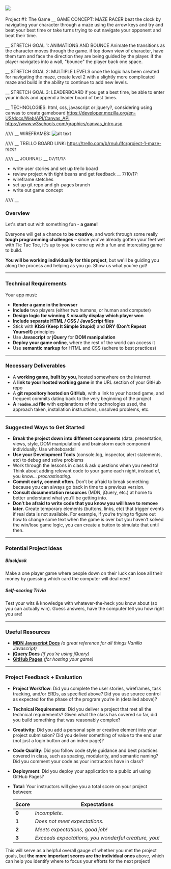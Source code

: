 # ![](https://ga-dash.s3.amazonaws.com/production/assets/logo-9f88ae6c9c3871690e33280fcf557f33.png) 

Project #1: The Game
__
GAME CONCEPT: MAZE RACER
beat the clock by navigating your character through a maze using the arrow keys and try and beat your best time or take turns trying to out navigate your opponent and beat their time.

__
STRETCH GOAL 1: ANIMATIONS AND BOUNCE
Animate the transitions as the character moves through the game. if top down view of character, have them turn and face the direction they are being guided by the player. if the player navigates into a wall, "bounce" the player back one space.

__
STRETCH GOAL 2: MULTIPLE LEVELS
once the logic has been created for navigating the maze, create level 2 with a slightly more complicated maze and build in the ability to continue to add new levels.

__
STRETCH GOAL 3: LEADERBOARD
if you get a best time, be able to enter your initials and append a leader board of best times.

__
TECHNOLOGIES:
html, css, javascript or jquery?,
considering using canvas to create gameboard
https://developer.mozilla.org/en-US/docs/Web/API/Canvas_API
https://www.w3schools.com/graphics/canvas_intro.asp

/////
__
WIREFRAMES:
![alt text](http://i.imgur.com/g8ownJO.jpg)

/////
__
TRELLO BOARD LINK:
https://trello.com/b/rnuIu1fc/project-1-maze-racer

/////
__
JOURNAL:
__
07/11/17:
- write user stories and set up trello board
- review project with tight beans and get feedback
__
7/10/17:
- wireframe stetches
- set up git repo and gh-pages branch
- write out game concept

/////
__
### Overview

Let's start out with something fun - **a game!**

Everyone will get a chance to **be creative**, and work through some really **tough programming challenges** – since you've already gotten your feet wet with Tic Tac Toe, it's up to you to come up with a fun and interesting game to build.

**You will be working individually for this project**, but we'll be guiding you along the process and helping as you go. Show us what you've got!


---

### Technical Requirements

Your app must:

* **Render a game in the browser**
* **Include** two players (either two humans, or human and computer)
* **Design logic for winning** & **visually display which player won**
* **Include separate HTML / CSS / JavaScript files**
* Stick with **KISS (Keep It Simple Stupid)** and **DRY (Don't Repeat Yourself)** principles
* Use **Javascript** *or* **jQuery** for **DOM manipulation**
* **Deploy your game online**, where the rest of the world can access it
* Use **semantic markup** for HTML and CSS (adhere to best practices)

---

### Necessary Deliverables

* A **working game, built by you**, hosted somewhere on the internet
* A **link to your hosted working game** in the URL section of your GitHub repo
* A **git repository hosted on GitHub**, with a link to your hosted game, and frequent commits dating back to the very beginning of the project
* **A ``readme.md`` file** with explanations of the technologies used, the approach taken, installation instructions, unsolved problems, etc.

---

### Suggested Ways to Get Started

* **Break the project down into different components** (data, presentation, views, style, DOM manipulation) and brainstorm each component individually. Use whiteboards!
* **Use your Development Tools** (console.log, inspector, alert statements, etc) to debug and solve problems
* Work through the lessons in class & ask questions when you need to! Think about adding relevant code to your game each night, instead of, you know... _procrastinating_.
* **Commit early, commit often.** Don’t be afraid to break something because you can always go back in time to a previous version.
* **Consult documentation resources** (MDN, jQuery, etc.) at home to better understand what you’ll be getting into.
* **Don’t be afraid to write code that you know you will have to remove later.** Create temporary elements (buttons, links, etc) that trigger events if real data is not available. For example, if you’re trying to figure out how to change some text when the game is over but you haven’t solved the win/lose game logic, you can create a button to simulate that until then.

---

### Potential Project Ideas

##### Blackjack
Make a one player game where people down on their luck can lose all their money by guessing which card the computer will deal next!

##### Self-scoring Trivia
Test your wits & knowledge with whatever-the-heck you know about (so you can actually win). Guess answers, have the computer tell you how right you are!

---

### Useful Resources

* **[MDN Javascript Docs](https://developer.mozilla.org/en-US/docs/Web/JavaScript)** _(a great reference for all things Vanilla Javascript)_
* **[jQuery Docs](http://api.jquery.com)** _(if you're using jQuery)_
* **[GitHub Pages](https://pages.github.com)** _(for hosting your game)_

---

### Project Feedback + Evaluation

* __Project Workflow__: Did you complete the user stories, wireframes, task tracking, and/or ERDs, as specified above? Did you use source control as expected for the phase of the program you’re in (detailed above)?

* __Technical Requirements__: Did you deliver a project that met all the technical requirements? Given what the class has covered so far, did you build something that was reasonably complex?

* __Creativity__: Did you add a personal spin or creative element into your project submission? Did you deliver something of value to the end user (not just a login button and an index page)?

* __Code Quality__: Did you follow code style guidance and best practices covered in class, such as spacing, modularity, and semantic naming? Did you comment your code as your instructors have in class?

* __Deployment__: Did you deploy your application to a public url using GitHub Pages?

* __Total__: Your instructors will give you a total score on your project between:

    Score | Expectations
    ----- | ------------
    **0** | _Incomplete._
    **1** | _Does not meet expectations._
    **2** | _Meets expectations, good job!_
    **3** | _Exceeds expectations, you wonderful creature, you!_

 This will serve as a helpful overall gauge of whether you met the project goals, but __the more important scores are the individual ones__ above, which can help you identify where to focus your efforts for the next project!

